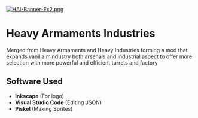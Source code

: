[![HAI-Banner-Ex2.png](https://i.postimg.cc/K8Bhqb5x/HAI-Banner-Ex2.png)](https://postimg.cc/nXFWr65P)
# Heavy Armaments Industries
Merged from Heavy Armaments and Heavy Industries forming a mod that expands vanilla mindustry both arsenals and industrial aspect to offer more selection with more powerful and efficient turrets and factory
 
## Software Used
- **Inkscape** (For logo)
- **Visual Studio Code** (Editing JSON)
- **Piskel** (Making Sprites)

